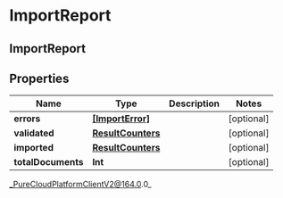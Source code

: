 # ImportReport

## ImportReport

## Properties

|Name | Type | Description | Notes|
|------------ | ------------- | ------------- | -------------|
| **errors** | [**[ImportError]**](ImportError) |  | [optional] |
| **validated** | [**ResultCounters**](ResultCounters) |  | [optional] |
| **imported** | [**ResultCounters**](ResultCounters) |  | [optional] |
| **totalDocuments** | **Int** |  | [optional] |



_PureCloudPlatformClientV2@164.0.0_
